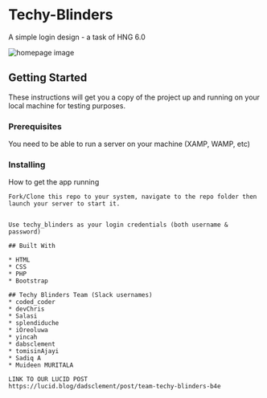 # Techy-Blinders

A simple login design - a task of HNG 6.0

![homepage image](https://res.cloudinary.com/sastech/image/upload/v1568644461/Screenshot_from_2019-09-16_15-33-08_ssewuj.png)

## Getting Started

These instructions will get you a copy of the project up and running on your local machine for testing purposes.

### Prerequisites

You need to be able to run a server on your machine (XAMP, WAMP, etc)

### Installing

How to get the app running

```
Fork/Clone this repo to your system, navigate to the repo folder then launch your server to start it.
```

```

Use techy_blinders as your login credentials (both username & password)
```
```
## Built With

* HTML
* CSS
* PHP
* Bootstrap
```
```
## Techy Blinders Team (Slack usernames)
* coded_coder
* devChris
* Salasi
* splendiduche
* iOreoluwa
* yincah
* dabsclement
* tomisinAjayi
* Sadiq A
* Muideen MURITALA

LINK TO OUR LUCID POST
https://lucid.blog/dadsclement/post/team-techy-blinders-b4e
